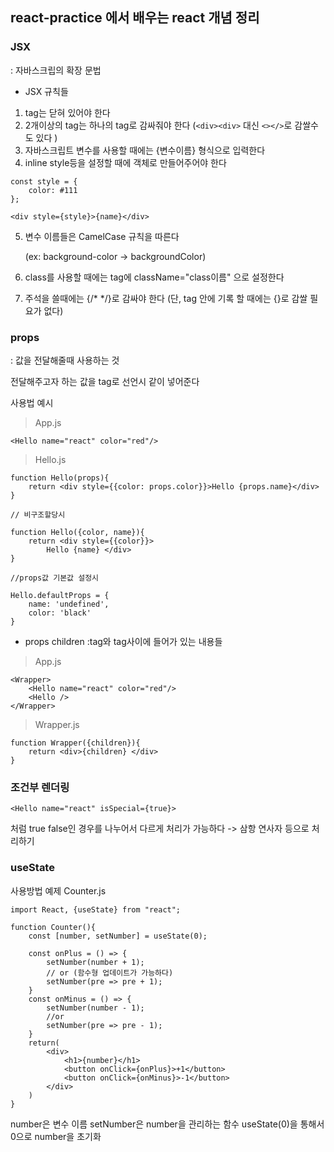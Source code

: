 ## react-practice 에서 배우는 react 개념 정리 


### JSX
: 자바스크립의 확장 문법 

- JSX 규칙들 

1.  tag는 닫혀 있어야 한다
2.  2개이상의 tag는 하나의 tag로 감싸줘야 한다 (```<div><div>``` 대신 ```<></>```로 감쌀수도 있다
)
3.  자바스크립트 변수를 사용할 때에는 {변수이름} 형식으로 입력한다 
4.  inline style등을 설정할 때에 객체로 만들어주어야 한다 
```
const style = {
    color: #111
};

<div style={style}>{name}</div>
```
5.  변수 이름들은 CamelCase 규칙을 따른다 

    (ex: background-color -> backgroundColor)


6.  class를 사용할 때에는 tag에 className="class이름" 으로 설정한다 

7.  주석을 쓸때에는 {/* */}로 감싸야 한다 (단, tag 안에 기록 할 때에는 {}로 감쌀 필요가 없다) 


### props
: 값을 전달해줄때 사용하는 것 

전달해주고자 하는 값을 tag로 선언시 같이 넣어준다 

사용법 예시 
> App.js
```
<Hello name="react" color="red"/>
``` 
> Hello.js
```
function Hello(props){
    return <div style={{color: props.color}}>Hello {props.name}</div>
}

// 비구조할당시 

function Hello({color, name}){
    return <div style={{color}}>
        Hello {name} </div>
}

//props값 기본값 설정시 

Hello.defaultProps = {
    name: 'undefined',
    color: 'black'
}
```

- props children
:tag와 tag사이에 들어가 있는 내용들 
> App.js
```
<Wrapper>
    <Hello name="react" color="red"/>
    <Hello />
</Wrapper>
``` 

>Wrapper.js
```
function Wrapper({children}){
    return <div>{children} </div>
}
```

### 조건부 렌더링 
```
<Hello name="react" isSpecial={true}>
```
처럼 true false인 경우를 나누어서 다르게 처리가 가능하다 -> 삼항 연사자 등으로 처리하기

### useState

사용방법 예제 
Counter.js
```
import React, {useState} from "react";

function Counter(){
    const [number, setNumber] = useState(0);

    const onPlus = () => {
        setNumber(number + 1);
        // or (함수형 업데이트가 가능하다)
        setNumber(pre => pre + 1);
    }
    const onMinus = () => {
        setNumber(number - 1);
        //or 
        setNumber(pre => pre - 1);
    }
    return(
        <div>
            <h1>{number}</h1>
            <button onClick={onPlus}>+1</button>
            <button onClick={onMinus}>-1</button>
        </div>
    )
}
```

number은 변수 이름 setNumber은 number을 관리하는 함수 useState(0)을 통해서 0으로 number을 초기화